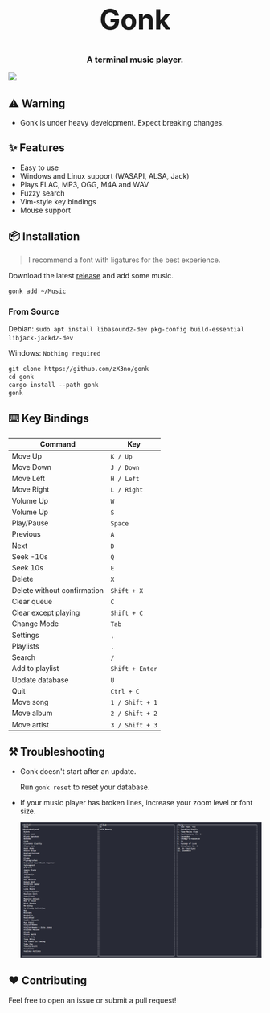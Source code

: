 <h1 align="center" style="font-size: 55px">Gonk</h1>

<h3 align="center">A terminal music player.</h3>

<div align="center" style="display:inline">
      <img src="https://raw.githubusercontent.com/zX3no/gonk/main/media/gonk.gif">
</div>

## ⚠️ Warning

- Gonk is under heavy development. Expect breaking changes.

## ✨ Features
- Easy to use
- Windows and Linux support (WASAPI, ALSA, Jack)
- Plays FLAC, MP3, OGG, M4A and WAV
- Fuzzy search
- Vim-style key bindings
- Mouse support

## 📦 Installation
> I recommend a font with ligatures for the best experience.

Download the latest [release](https://github.com/zX3no/gonk/releases/latest) and add some music.

```
gonk add ~/Music
```

### From Source

Debian: `sudo apt install libasound2-dev pkg-config build-essential libjack-jackd2-dev`

Windows: `Nothing required`

```
git clone https://github.com/zX3no/gonk
cd gonk
cargo install --path gonk
gonk
```
## ⌨️ Key Bindings

| Command                     | Key             |
|-----------------------------|-----------------|
| Move Up                     | `K / Up`        |
| Move Down                   | `J / Down`      |
| Move Left                   | `H / Left`      |
| Move Right                  | `L / Right`     |
| Volume Up                   | `W`             |
| Volume Up                   | `S`             |
| Play/Pause                  | `Space`         |
| Previous                    | `A`             |
| Next                        | `D`             |
| Seek -10s                   | `Q`             |
| Seek 10s                    | `E`             |
| Delete                      | `X`             |
| Delete without confirmation | `Shift + X`     |
| Clear queue                 | `C`             |
| Clear except playing        | `Shift + C`     |
| Change Mode                 | `Tab`           |
| Settings                    | `,`             |
| Playlists                   | `.`             |
| Search                      | `/`             |
| Add to playlist             | `Shift + Enter` |
| Update database             | `U`             |
| Quit                        | `Ctrl + C`      |
| Move song                   | `1 / Shift + 1` |
| Move album                  | `2 / Shift + 2` |
| Move artist                 | `3 / Shift + 3` |

## ⚒️ Troubleshooting

- Gonk doesn't start after an update.

  Run `gonk reset` to reset your database.

- If your music player has broken lines, increase your zoom level or font size.

  ![](media/broken.png)

## ❤️ Contributing

Feel free to open an issue or submit a pull request!
